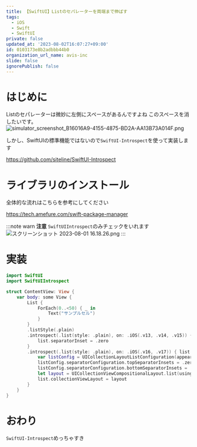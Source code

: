 ```yaml
---
title: 【SwiftUI】Listのセパレーターを両端まで伸ばす
tags:
  - iOS
  - Swift
  - SwiftUI
private: false
updated_at: '2023-08-02T16:07:27+09:00'
id: 0103173e8b2adbbb44b0
organization_url_name: avis-inc
slide: false
ignorePublish: false
---
```

# はじめに
Listのセパレーターは微妙に左側にスペースがあるんですよね
このスペースを消したいです。
![simulator_screenshot_B16016A9-4155-4875-BD2A-AA13B73A014F.png](https://qiita-image-store.s3.ap-northeast-1.amazonaws.com/0/1745371/5a298dd2-affd-11f6-8602-a974db709124.png)

しかし、SwiftUIの標準機能ではないので`SwiftUI-Introspect`を使って実装します

https://github.com/siteline/SwiftUI-Introspect

# ライブラリのインストール
全体的な流れはこちらを参考にしてください

https://tech.amefure.com/swift-package-manager

:::note warn
**注意**
`SwiftUIIntrospect`のみチェックをいれます
![スクリーンショット 2023-08-01 16.18.26.png](https://qiita-image-store.s3.ap-northeast-1.amazonaws.com/0/1745371/31800ab3-7bad-0ab0-78fc-fb8934daa2a3.png)
:::

# 実装
```swift
import SwiftUI
import SwiftUIIntrospect

struct ContentView: View {
    var body: some View {
        List {
            ForEach(0..<50) { _ in
                Text("サンプルセル")
            }
        }
        .listStyle(.plain)
        .introspect(.list(style: .plain), on: .iOS(.v13, .v14, .v15)) { list in
            list.separatorInset = .zero
        }
        .introspect(.list(style: .plain), on: .iOS(.v16, .v17)) { list in
            var listConfig = UICollectionLayoutListConfiguration(appearance: .plain)
            listConfig.separatorConfiguration.topSeparatorInsets = .zero
            listConfig.separatorConfiguration.bottomSeparatorInsets = .zero
            let layout = UICollectionViewCompositionalLayout.list(using: listConfig)
            list.collectionViewLayout = layout
        }
    }
}
```

# おわり
`SwiftUI-Introspect`めっちゃすき

